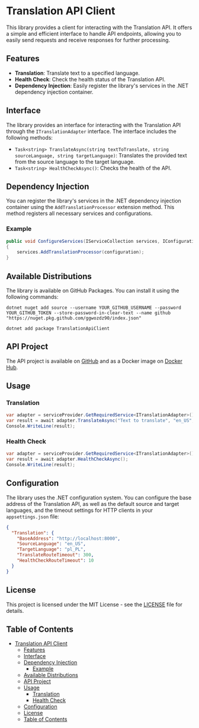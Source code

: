 # Translation API Client

This library provides a client for interacting with the Translation API. It offers a simple and efficient interface to handle API endpoints, allowing you to easily send requests and receive responses for further processing.

## Features

- **Translation**: Translate text to a specified language.
- **Health Check**: Check the health status of the Translation API.
- **Dependency Injection**: Easily register the library's services in the .NET dependency injection container.

## Interface

The library provides an interface for interacting with the Translation API through the `ITranslationAdapter` interface. The interface includes the following methods:

- `Task<string> TranslateAsync(string textToTranslate, string sourceLanguage, string targetLanguage)`: Translates the provided text from the source language to the target language.
- `Task<string> HealthCheckAsync()`: Checks the health of the API.

## Dependency Injection

You can register the library's services in the .NET dependency injection container using the `AddTranslationProcessor` extension method. This method registers all necessary services and configurations.

### Example

```csharp
public void ConfigureServices(IServiceCollection services, IConfiguration configuration)
{
    services.AddTranslationProcessor(configuration);
}
```

## Available Distributions

The library is available on GitHub Packages. You can install it using the following commands:

```shell
dotnet nuget add source --username YOUR_GITHUB_USERNAME --password YOUR_GITHUB_TOKEN --store-password-in-clear-text --name github "https://nuget.pkg.github.com/ggwozdz90/index.json"

dotnet add package TranslationApiClient
```

## API Project

The API project is available on [GitHub](https://github.com/ggwozdz90/translation-api) and as a Docker image on [Docker Hub](https://hub.docker.com/r/ggwozdz/translation-api).

## Usage

### Translation

```csharp
var adapter = serviceProvider.GetRequiredService<ITranslationAdapter>();
var result = await adapter.TranslateAsync("Text to translate", "en_US", "pl_PL");
Console.WriteLine(result);
```

### Health Check

```csharp
var adapter = serviceProvider.GetRequiredService<ITranslationAdapter>();
var result = await adapter.HealthCheckAsync();
Console.WriteLine(result);
```

## Configuration

The library uses the .NET configuration system. You can configure the base address of the Translation API, as well as the default source and target languages, and the timeout settings for HTTP clients in your `appsettings.json` file:

```json
{
  "Translation": {
    "BaseAddress": "http://localhost:8000",
    "SourceLanguage": "en_US",
    "TargetLanguage": "pl_PL",
    "TranslateRouteTimeout": 300,
    "HealthCheckRouteTimeout": 10
  }
}
```

## License

This project is licensed under the MIT License - see the [LICENSE](../LICENCE) file for details.

## Table of Contents

- [Translation API Client](#translation-api-client)
  - [Features](#features)
  - [Interface](#interface)
  - [Dependency Injection](#dependency-injection)
    - [Example](#example)
  - [Available Distributions](#available-distributions)
  - [API Project](#api-project)
  - [Usage](#usage)
    - [Translation](#translation)
    - [Health Check](#health-check)
  - [Configuration](#configuration)
  - [License](#license)
  - [Table of Contents](#table-of-contents)
